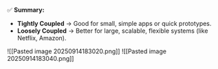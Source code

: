 
✅ **Summary:**

- **Tightly Coupled** → Good for small, simple apps or quick prototypes.    
- **Loosely Coupled** → Better for large, scalable, flexible systems (like Netflix, Amazon).

![[Pasted image 20250914183020.png]]
![[Pasted image 20250914183040.png]]
